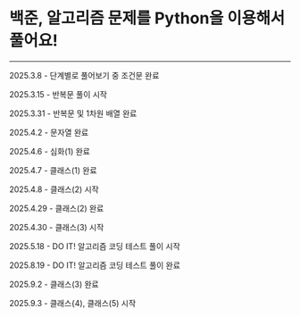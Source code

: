 # 백준, 알고리즘 문제를 Python을 이용해서 풀어요!

---

2025.3.8 - 단계별로 풀어보기 중 조건문 완료

2025.3.15 - 반복문 풀이 시작

2025.3.31 - 반복문 및 1차원 배열 완료

2025.4.2 - 문자열 완료

2025.4.6 - 심화(1) 완료

2025.4.7 - 클래스(1) 완료

2025.4.8 - 클래스(2) 시작

2025.4.29 - 클래스(2) 완료

2025.4.30 - 클래스(3) 시작

2025.5.18 - DO IT! 알고리즘 코딩 테스트 풀이 시작

2025.8.19 - DO IT! 알고리즘 코딩 테스트 풀이 완료

2025.9.2 - 클래스(3) 완료

2025.9.3 - 클래스{4), 클래스(5) 시작
